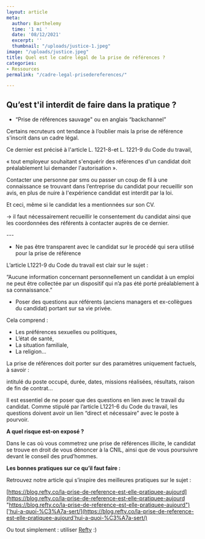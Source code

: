 ```yaml
---
layout: article
meta:
  author: Barthelemy
  time: '1 mi '
  date: '08/12/2021'
  excerpt: ''
  thumbnail: "/uploads/justice-1.jpeg"
image: "/uploads/justice.jpeg"
title: Quel est le cadre légal de la prise de références ?
categories:
- Ressources
permalink: "/cadre-legal-prisedereferences/"

---
```

## Qu’est t'il interdit de faire dans la pratique ?

* “Prise de références sauvage" ou en anglais “backchannel”

Certains recruteurs ont tendance à l’oublier mais la prise de référence s'inscrit dans un cadre légal.

Ce dernier est précisé à l'article L. 1221-8-et L. 1221-9 du Code du travail,

« tout employeur souhaitant s'enquérir des références d'un candidat doit préalablement lui demander l'autorisation ».

Contacter une personne par sms ou passer un coup de fil à une connaissance se trouvant dans l’entreprise du candidat pour recueillir son avis, en plus de nuire à l'expérience candidat est interdit par la loi.

Et ceci, même si le candidat les a mentionnées sur son CV.

→ il faut nécessairement recueillir le consentement du candidat ainsi que les coordonnées des référents à contacter auprès de ce dernier.

\---

* Ne pas être transparent avec le candidat sur le procédé qui sera utilisé pour la prise de référence

L’article L1221-9 du Code du travail est clair sur le sujet :

“Aucune information concernant personnellement un candidat à un emploi ne peut être collectée par un dispositif qui n’a pas été porté préalablement à sa connaissance.”

* Poser des questions aux référents (anciens managers et ex-collègues du candidat) portant sur sa vie privée.

Cela comprend :

* Les préférences sexuelles ou politiques,
* L’état de santé,
* La situation familiale,
* La religion...

La prise de références doit porter sur des paramètres uniquement factuels, à savoir :

intitulé du poste occupé, durée, dates, missions réalisées, résultats, raison de fin de contrat...

Il est essentiel de ne poser que des questions en lien avec le travail du candidat. Comme stipulé par l’article L1221-6 du Code du travail, les questions doivent avoir un lien “direct et nécessaire” avec le poste à pourvoir.

**A quel risque est-on exposé ?**

Dans le cas où vous commetrez une prise de références illicite, le candidat se trouve en droit de vous dénoncer à la CNIL, ainsi que de vous poursuivre devant le conseil des prud’hommes.

**Les bonnes pratiques sur ce qu’il faut faire :**

Retrouvez notre article qui s’inspire des meilleures pratiques sur le sujet :

[https://blog.refty.co/la-prise-de-reference-est-elle-pratiquee-aujourd](https://blog.refty.co/la-prise-de-reference-est-elle-pratiquee-aujourd "https://blog.refty.co/la-prise-de-reference-est-elle-pratiquee-aujourd")['hui-a-quoi-%C3%A7a-sert/](https://blog.refty.co/la-prise-de-reference-est-elle-pratiquee-aujourd'hui-a-quoi-%C3%A7a-sert/)

Ou tout simplement : utiliser [Refty](http://refty.co) :)